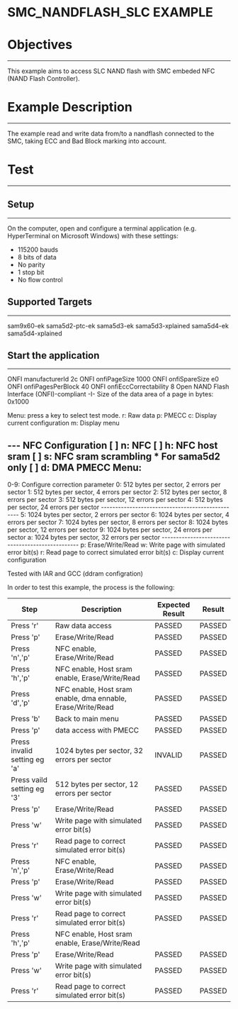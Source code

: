 SMC_NANDFLASH_SLC EXAMPLE
============

# Objectives
------------
This example aims to access SLC NAND flash with SMC embeded NFC (NAND Flash
Controller).

# Example Description
---------------------
The example read and write data from/to a nandflash connected to the SMC,
taking ECC and Bad Block marking into account.

# Test
------

## Setup
--------
On the computer, open and configure a terminal application
(e.g. HyperTerminal on Microsoft Windows) with these settings:
 - 115200 bauds
 - 8 bits of data
 - No parity
 - 1 stop bit
 - No flow control

## Supported Targets
--------
sam9x60-ek
sama5d2-ptc-ek
sama5d3-ek
sama5d3-xplained
sama5d4-ek
sama5d4-xplained

## Start the application
--------

ONFI manufacturerId 2c
ONFI onfiPageSize 1000
ONFI onfiSpareSize e0
ONFI onfiPagesPerBlock 40
ONFI onfiEccCorrectability 8
        Open NAND Flash Interface (ONFI)-compliant
-I- Size of the data area of a page in bytes: 0x1000

Menu: press a key to select test mode.
 r: Raw data
 p: PMECC
 c: Display current configuration
 m: Display menu

 --- NFC Configuration
[ ] n: NFC
[ ] h: NFC host sram
[ ] s: NFC sram scrambling * For sama5d2 only
[ ] d: DMA
PMECC Menu:
------
 0-9: Configure correction parameter
    0:  512 bytes per sector,    2 errors per sector
    1:  512 bytes per sector,    4 errors per sector
    2:  512 bytes per sector,    8 errors per sector
    3:  512 bytes per sector,   12 errors per sector
    4:  512 bytes per sector,   24 errors per sector
    -------------------------------------------------
    5: 1024 bytes per sector,    2 errors per sector
    6: 1024 bytes per sector,    4 errors per sector
    7: 1024 bytes per sector,    8 errors per sector
    8: 1024 bytes per sector,   12 errors per sector
    9: 1024 bytes per sector,   24 errors per sector
    a: 1024 bytes per sector,   32 errors per sector
    -------------------------------------------------
 p: Erase/Write/Read
 w: Write page with simulated error bit(s)
 r: Read page to correct simulated error bit(s)
 c: Display current configuration

Tested with IAR and GCC (ddram configration)


In order to test this example, the process is the following:

Step | Description | Expected Result | Result
-----|-------------|-----------------|-------
Press 'r' | Raw data access | PASSED | PASSED
Press 'p' | Erase/Write/Read | PASSED | PASSED
Press 'n','p' | NFC enable, Erase/Write/Read | PASSED | PASSED
Press 'h','p' | NFC enable, Host sram enable, Erase/Write/Read | PASSED | PASSED
Press 'd','p' | NFC enable, Host sram enable, dma ennable, Erase/Write/Read | PASSED | PASSED
Press 'b' | Back to main menu | PASSED | PASSED
Press 'p' | data access with PMECC | PASSED | PASSED
Press invalid setting eg 'a' | 1024 bytes per sector, 32 errors per sector | INVALID | PASSED
Press vaild setting eg '3' | 512 bytes per sector, 12 errors per sector | PASSED | PASSED
Press 'p' | Erase/Write/Read | PASSED | PASSED
Press 'w' | Write page with simulated error bit(s) | PASSED | PASSED
Press 'r' | Read page to correct simulated error bit(s) | PASSED | PASSED
Press 'n','p' |NFC enable, Erase/Write/Read| PASSED | PASSED
Press 'p' | Erase/Write/Read | PASSED | PASSED
Press 'w' | Write page with simulated error bit(s) | PASSED | PASSED
Press 'r' | Read page to correct simulated error bit(s) | PASSED | PASSED
Press 'h','p' | NFC enable, Host sram enable, Erase/Write/Read |
Press 'p' | Erase/Write/Read | PASSED | PASSED
Press 'w' | Write page with simulated error bit(s) | PASSED | PASSED
Press 'r' | Read page to correct simulated error bit(s) | PASSED | PASSED

